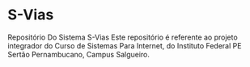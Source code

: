# S-Vias
Repositório Do Sistema S-Vias
Este repositório é referente ao projeto integrador do Curso de Sistemas Para Internet, do Instituto Federal PE
Sertão Pernambucano, Campus Salgueiro.